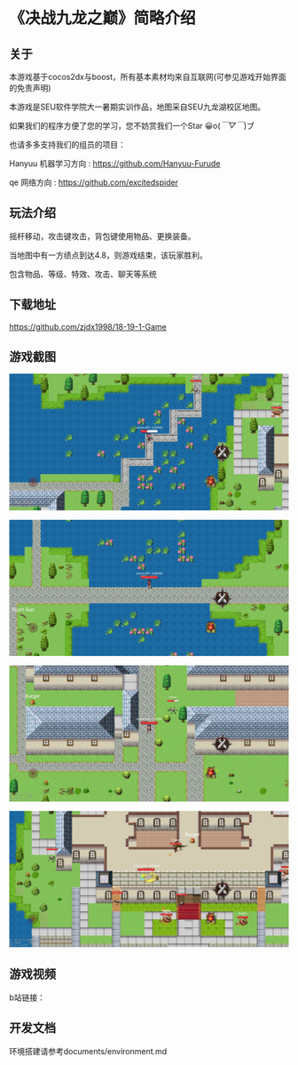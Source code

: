 # 《决战九龙之巅》简略介绍



## 关于

本游戏基于cocos2dx与boost，所有基本素材均来自互联网(可参见游戏开始界面的免责声明)

本游戏是SEU软件学院大一暑期实训作品，地图采自SEU九龙湖校区地图。

如果我们的程序方便了您的学习，您不妨赏我们一个Star 😀o(*￣▽￣*)ブ

也请多多支持我们的组员的项目：

Hanyuu  机器学习方向 : https://github.com/Hanyuu-Furude

qe 网络方向 : https://github.com/excitedspider

## 玩法介绍

摇杆移动，攻击键攻击，背包键使用物品、更换装备。

当地图中有一方绩点到达4.8，则游戏结束，该玩家胜利。

包含物品、等级、特效、攻击、聊天等系统

## 下载地址

https://github.com/zjdx1998/18-19-1-Game

## 游戏截图

![1536898970560062cd6bbd6483e63b9f7804bffbf1b7ac190](README.assets/1536898970560062cd6bbd6483e63b9f7804bffbf1b7ac190.jpg)

![Screenshot_20180914-122520_18-19-1-Game](README.assets/Screenshot_20180914-122520_18-19-1-Game.jpg)

![Screenshot_20180914-123028_18-19-1-Game](README.assets/Screenshot_20180914-123028_18-19-1-Game.jpg)

![Screenshot_20180914-123232_18-19-1-Game](README.assets/Screenshot_20180914-123232_18-19-1-Game.jpg)

## 游戏视频

b站链接：

## 开发文档

环境搭建请参考documents/environment.md




